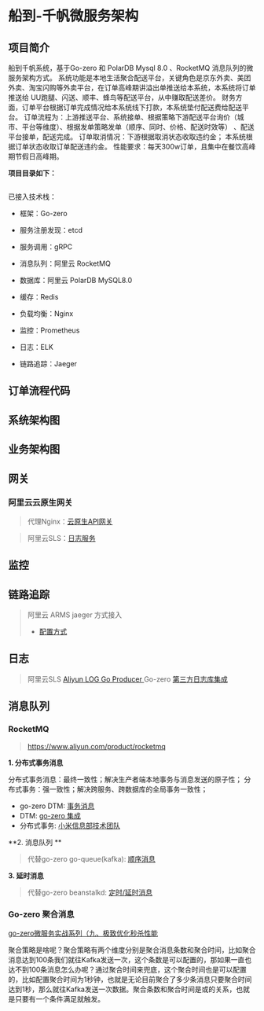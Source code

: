 # 船到-千帆微服务架构

## 项目简介
船到千帆系统，基于Go-zero 和 PolarDB Mysql 8.0 、RocketMQ 消息队列的微服务架构方式。
系统功能是本地生活聚合配送平台，关键角色是京东外卖、美团外卖、淘宝闪购等外卖平台，在订单高峰期讲溢出单推送给本系统，本系统将订单推送给 UU跑腿、闪送、顺丰、蜂鸟等配送平台，从中赚取配送差价。
财务方面，订单平台根据订单完成情况给本系统线下打款，本系统垫付配送费给配送平台。
订单流程为：上游推送平台、系统接单、根据策略下游配送平台询价（城市、平台等维度）、根据发单策略发单（顺序、同时、价格、配送时效等） 、配送平台接单，配送完成。
订单取消情况：下游根据取消状态收取违约金； 本系统根据订单状态收取订单配送违约金。
性能要求：每天300w订单，且集中在餐饮高峰期节假日高峰期。

**项目目录如下：**
```plainText

```

已接入技术栈：
- 框架：Go-zero
- 服务注册发现：etcd
- 服务调用：gRPC
- 消息队列：阿里云 RocketMQ
- 数据库：阿里云 PolarDB MySQL8.0
- 缓存：Redis


- 负载均衡：Nginx
- 监控：Prometheus
- 日志：ELK
- 链路追踪：Jaeger

## 订单流程代码

## 系统架构图

## 业务架构图

## 网关
### 阿里云云原生网关
> 代理Nginx：[云原生API网关](https://help.aliyun.com/zh/api-gateway/cloud-native-api-gateway/product-overview/what-is-cloud-native-api-gateway)

> 阿里云SLS：[日志服务](https://help.aliyun.com/zh/sls/developer-reference/go-sdk/)

## 监控

## 链路追踪
> 阿里云 ARMS jaeger 方式接入 
> - [配置方式](https://www.shiguopeng.cn/posts/2023083117/)

## 日志
> 阿里云SLS [Aliyun LOG Go Producer ](https://github.com/aliyun/aliyun-log-go-sdk/tree/master/producer)
> Go-zero [第三方日志库集成](https://github.com/zeromicro/zero-examples/blob/main/logx/readme-cn.md)

## 消息队列

### RocketMQ
> https://www.aliyun.com/product/rocketmq

**1. 分布式事务消息**

分布式事务消息：最终一致性；解决生产者端本地事务与消息发送的原子性；
分布式事务：强一致性；解决跨服务、跨数据库的全局事务一致性；

- go-zero DTM: [事务消息](https://go-zero.dev/docs/tutorials/mysql/distribute/transaction)
- DTM:  [go-zero 集成](https://dtm.pub/ref/gozero.html)
- 分布式事务: [小米信息部技术团队](https://xiaomi-info.github.io/2020/01/02/distributed-transaction/)

**2. 消息队列 **
> 代替go-zero go-queue(kafka): [顺序消息](https://go-zero.dev/docs/tutorials/message-queue/kafka)

**3. 延时消息**
> 代替go-zero beanstalkd: [定时/延时消息](https://help.aliyun.com/zh/apsaramq-for-rocketmq/cloud-message-queue-rocketmq-5-x-series/developer-reference/scheduled-and-delayed-messages?spm=a2c4g.11186623.help-menu-search-29530.d_0)

### Go-zero 聚合消息
[go-zero微服务实战系列（九、极致优化秒杀性能](https://mp.weixin.qq.com/s/8VSS9WNSy4jkOSSIA4BmLw)

聚合策略是啥呢？聚合策略有两个维度分别是聚合消息条数和聚合时间，比如聚合消息达到100条我们就往Kafka发送一次，这个条数是可以配置的，那如果一直也达不到100条消息怎么办呢？通过聚合时间来兜底，这个聚合时间也是可以配置的，比如配置聚合时间为1秒钟，也就是无论目前聚合了多少条消息只要聚合时间达到1秒，那么就往Kafka发送一次数据。聚合条数和聚合时间是或的关系，也就是只要有一个条件满足就触发。
